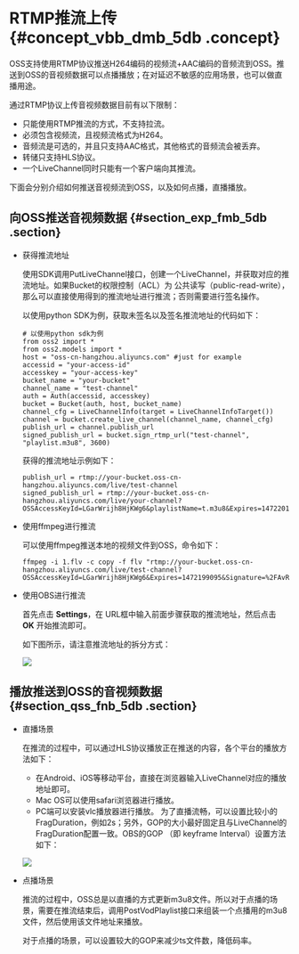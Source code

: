 # RTMP推流上传 {#concept_vbb_dmb_5db .concept}

OSS支持使用RTMP协议推送H264编码的视频流+AAC编码的音频流到OSS。推送到OSS的音视频数据可以点播播放；在对延迟不敏感的应用场景，也可以做直播用途。

通过RTMP协议上传音视频数据目前有以下限制：

-   只能使用RTMP推流的方式，不支持拉流。
-   必须包含视频流，且视频流格式为H264。
-   音频流是可选的，并且只支持AAC格式，其他格式的音频流会被丢弃。
-   转储只支持HLS协议。
-   一个LiveChannel同时只能有一个客户端向其推流。

下面会分别介绍如何推送音视频流到OSS，以及如何点播，直播播放。

## 向OSS推送音视频数据 {#section_exp_fmb_5db .section}

-   获得推流地址

    使用SDK调用PutLiveChannel接口，创建一个LiveChannel，并获取对应的推流地址。如果Bucket的权限控制（ACL）为 公共读写（public-read-write），那么可以直接使用得到的推流地址进行推流；否则需要进行签名操作。

    以使用python SDK为例，获取未签名以及签名推流地址的代码如下：

    ```
    # 以使用python sdk为例
    from oss2 import *
    from oss2.models import *
    host = "oss-cn-hangzhou.aliyuncs.com" #just for example
    accessid = "your-access-id"
    accesskey = "your-access-key"
    bucket_name = "your-bucket"
    channel_name = "test-channel"
    auth = Auth(accessid, accesskey)
    bucket = Bucket(auth, host, bucket_name)
    channel_cfg = LiveChannelInfo(target = LiveChannelInfoTarget())
    channel = bucket.create_live_channel(channel_name, channel_cfg)
    publish_url = channel.publish_url
    signed_publish_url = bucket.sign_rtmp_url("test-channel", "playlist.m3u8", 3600)
    ```

    获得的推流地址示例如下：

    ```
    publish_url = rtmp://your-bucket.oss-cn-hangzhou.aliyuncs.com/live/test-channel
    signed_publish_url = rtmp://your-bucket.oss-cn-hangzhou.aliyuncs.com/live/your-channel?OSSAccessKeyId=LGarWrijh8HjKWg6&playlistName=t.m3u8&Expires=1472201595&Signature=bjKraZTTyzz9%2FpYoomDx4Wgh%2FlM%3D"
    ```

-   使用ffmpeg进行推流

    可以使用ffmpeg推送本地的视频文件到OSS，命令如下：

    ```
    ffmpeg -i 1.flv -c copy -f flv "rtmp://your-bucket.oss-cn-hangzhou.aliyuncs.com/live/test-channel?OSSAccessKeyId=LGarWrijh8HjKWg6&Expires=1472199095&Signature=%2FAvRo7FTss1InBKgwn7Gz%2FUlp9w%3D"
    ```

-   使用OBS进行推流

    首先点击 **Settings**，在 URL框中输入前面步骤获取的推流地址，然后点击 **OK** 开始推流即可。

    如下图所示，请注意推流地址的拆分方式：

    ![](http://static-aliyun-doc.oss-cn-hangzhou.aliyuncs.com/assets/img/4367/1068_zh-CN.png)


## 播放推送到OSS的音视频数据 {#section_qss_fnb_5db .section}

-   直播场景

    在推流的过程中，可以通过HLS协议播放正在推送的内容，各个平台的播放方法如下：

    -   在Android、iOS等移动平台，直接在浏览器输入LiveChannel对应的播放地址即可。
    -   Mac OS可以使用safari浏览器进行播放。
    -   PC端可以安装vlc播放器进行播放。
    为了直播流畅，可以设置比较小的FragDuration，例如2s；另外，GOP的大小最好固定且与LiveChannel的FragDuration配置一致。OBS的GOP （即 keyframe Interval）设置方法如下：

    ![](http://static-aliyun-doc.oss-cn-hangzhou.aliyuncs.com/assets/img/4367/1069_zh-CN.png)

-   点播场景

    推流的过程中，OSS总是以直播的方式更新m3u8文件。所以对于点播的场景，需要在推流结束后，调用PostVodPlaylist接口来组装一个点播用的m3u8文件，然后使用该文件地址来播放。

    对于点播的场景，可以设置较大的GOP来减少ts文件数，降低码率。


